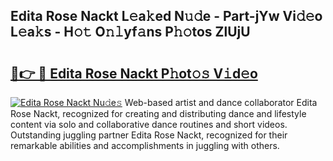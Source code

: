 ## Edita Rose Nackt L𝚎a𝚔ed N𝚞𝚍e - Part-jYw Vi𝚍𝚎o L𝚎a𝚔s - H𝚘𝚝 O𝚗𝚕yf𝚊ns P𝚑𝚘tos ZlUjU

# <h2><a href="http://kfczaa.oniu.top/?m=Edita+Rose+Nackt">🔗👉 🔴 Edita Rose Nackt P𝚑ot𝚘𝚜 V𝚒d𝚎o</a></h2>

[![Edita Rose Nackt Nu𝚍e𝚜](https://i.imgur.com/0qMVB7G.gif)](http://kfczaa.oniu.top/?m=Edita+Rose+Nackt)
Web-based artist and dance collaborator Edita Rose Nackt, recognized for creating and distributing dance and lifestyle content via solo and collaborative dance routines and short videos. Outstanding juggling partner Edita Rose Nackt, recognized for their remarkable abilities and accomplishments in juggling with others.  
